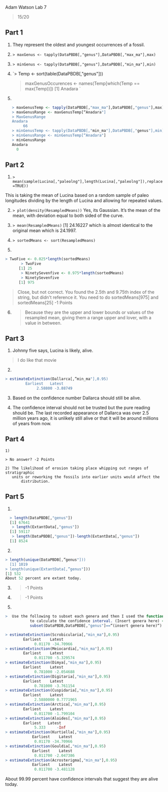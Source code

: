 Adam Watson
Lab 7

> 15/20

## Part 1

1) They represent the oldest and youngest occurrences of a fossil. 

2) `> maxGenus <- tapply(DataPBDB[,"genus"],DataPBDB[,"max_ma"],max)`

3) `> minGenus <- tapply(DataPBDB[,"genus"],DataPBDB[,"min_ma"],min)`

4) `> Temp <- sort(table(DataPBDB[,"genus"]))
   > maxGenusOccurences <- names(Temp[which(Temp == max(Temp))])
   [1] Anadara
   `

5) 

````R
   > maxGenusTemp <- tapply(DataPBDB[,"max_ma"],DataPBDB[,"genus"],max)
   > maxGenusRange <- maxGenusTemp[“Anadara"]
   > MaxGenusRange
   Anadara
        66
   > minGenusTemp <- tapply(DataPBDB[,"min_ma"],DataPBDB[,"genus"],min)
   > minGenusRange <- minGenusTemp[“Anadara"]
   > minGenusRange
   Anadara
	 0
````	 
	 
## Part 2

1) `> mean(sample(Lucina[,"paleolng"],length(Lucina[,"paleolng"]),replace=TRUE))`

This is taking the mean of Lucina based on a random sample of paleo longitudes 	   dividing by the length of Lucina and allowing for repeated values. 

2) `> plot(density(ResampledMeans))` Yes, its Gaussian. It’s the mean of the mean, with deviation equal to both sided of the curve.  

3) `> mean(ResampledMeans)`
	   [1] 24.16227 which is almost identical to the original mean which is 24.1997. 

4) `> sortedMeans <- sort(ResampledMeans)`

5) 

````R
> TwoFive <- 0.025*length(sortedMeans)
	   > TwoFive
	  [1] 25
	   > NinetySevenfive <- 0.975*length(sortedMeans)
	   > NinetySevenfive
	  [1] 975
````
	  
> Close, but not correct. You found the 2.5th and 9.75th index of the string, but didn't reference it. You need to do sortedMeans[975] and sortedMeans[25] -1 Points
	  
6) > Because they are the upper and lower bounds or values of the resampled mean, giving them a range upper and lover, with a value in between. 

## Part 3

1) Johnny five says, Lucina is likely, alive.
> I do like that movie

2) 
````R
> estimateExtinction(Dallarca[,”min_ma"],0.95)
	     Earliest   Latest 
              2.58800 -3.88749 
````

3) Based on the confidence number Dallarca should still be alive.  

4) The confidence interval should not be trusted but the pure reading should be.
The last recorded appearance of Dallarca was over 2.5 million years ago, it is unlikely still alive or that it will be around millions of years from now. 

## Part 4

	1) 
	
	> No answer? -2 Points
	
	2) The likelihood of erosion taking place whipping out ranges of stratigraphic 
	   units or reworking the fossils into earlier units would affect the
           distribution.

## Part 5
	
1) 
	
````R
  > length(DataPBDB[,"genus"])
  [1] 67641
   > length(ExtantData[,"genus"])
  [1] 59117
   > length(DataPBDB[,"genus"])-length(ExtantData[,"genus"])
  [1] 8524
````
	
2) 
````R
> length(unique(DataPBDB[,”genus"]))
  [1] 1019
> length(unique(ExtantData[,”genus"]))
[1] 532
About 52 percent are extant today.
````

3) > -1 Points
	
4) > -1 Points
	
5) 

````R
>  Use the following to subset each genera and then I used the function given
           to calculate the confidence interval. (Insert genera here) <-
           subset(DataPBDB,DataPBDB[,"genus"]==“(insert genera here)“)

> estimateExtinction(Scrobicularia[,"min_ma"],0.95)
	    Earliest    Latest 
             0.01170 -34.70966 
> estimateExtinction(Meiocardia[,"min_ma"],0.95)
	    Earliest    Latest 
             0.011700 -5.329574 
> estimateExtinction(Dimya[,"min_ma"],0.95)
	    Earliest    Latest 
             0.781000 -2.054688 
> estimateExtinction(Digitaria[,"min_ma"],0.95)
	    Earliest    Latest 
             0.781000 -3.761154 
> estimateExtinction(Cuspidaria[,"min_ma"],0.95)
	    Earliest    Latest 
             2.5880000 0.7771965 
> estimateExtinction(Arctica[,"min_ma"],0.95)
	    Earliest    Latest 
             0.011700 -1.799104 
> estimateExtinction(Aloides[,"min_ma"],0.95)
	    Earliest   Latest 
             5.333     -Inf 
> estimateExtinction(Kurtiella[,"min_ma"],0.95)
            Earliest    Latest 
             0.01170 -34.70966 
> estimateExtinction(Gouldia[,"min_ma"],0.95)
            Earliest    Latest 
             0.011700 -2.047386 
> estimateExtinction(Acrosterigma[,"min_ma"],0.95)
            Earliest    Latest 
             0.011700 -3.481128
````
 
 About 99.99 percent have confidence intervals that suggest they are alive today.




